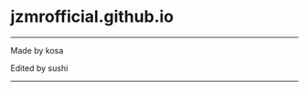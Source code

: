# jzmrofficial.github.io
------------------------
Made by kosa

Edited by sushi

------------------------
